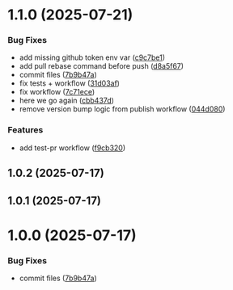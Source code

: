 # 1.1.0 (2025-07-21)


### Bug Fixes

* add missing github token env var ([c9c7be1](https://github.com/amazinglynormal/gh-workflow-scrapbook/commit/c9c7be1c9737261019ad5b3c4378edcf2bbee863))
* add pull rebase command before push ([d8a5f67](https://github.com/amazinglynormal/gh-workflow-scrapbook/commit/d8a5f6795239e283af13be7aad3f9db872ff1d07))
* commit files ([7b9b47a](https://github.com/amazinglynormal/gh-workflow-scrapbook/commit/7b9b47a16b846d722f0c36c7e1e8e7a89e60b61e))
* fix tests + workflow ([31d03af](https://github.com/amazinglynormal/gh-workflow-scrapbook/commit/31d03af8b1afac64ba042cd9a4ec7f86c2cd7c77))
* fix workflow ([7c71ece](https://github.com/amazinglynormal/gh-workflow-scrapbook/commit/7c71ece56118db4ecc24759bd083042de5cb8392))
* here we go again ([cbb437d](https://github.com/amazinglynormal/gh-workflow-scrapbook/commit/cbb437d0553c547b40435e1664dd155f9d69be74))
* remove version bump logic from publish workflow ([044d080](https://github.com/amazinglynormal/gh-workflow-scrapbook/commit/044d080a5a92055f73717f99f09fa708536df523))


### Features

* add test-pr workflow ([f9cb320](https://github.com/amazinglynormal/gh-workflow-scrapbook/commit/f9cb320012fe36cab2c9ae3acd27abf29a4514ce))



## 1.0.2 (2025-07-17)



## 1.0.1 (2025-07-17)



# 1.0.0 (2025-07-17)


### Bug Fixes

* commit files ([7b9b47a](https://github.com/amazinglynormal/gh-workflow-scrapbook/commit/7b9b47a16b846d722f0c36c7e1e8e7a89e60b61e))



